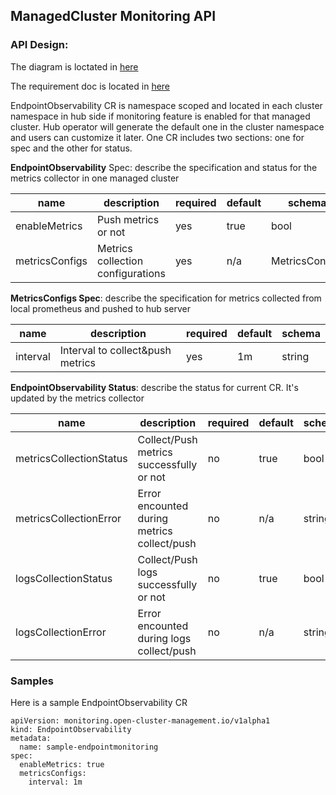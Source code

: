 ## ManagedCluster Monitoring API

### API Design:
The diagram is loctated in [here](https://swimlanes.io/u/sIBsY2gSF)

The requirement doc is located in [here](https://docs.google.com/document/d/1qawBUo8VcdBXuXzZl8sypIug1nLsUEm_5Yy0qENZ-aU)

EndpointObservability CR is namespace scoped and located in each cluster namespace in hub side if monitoring feature is enabled for that managed cluster. Hub operator will generate the default one in the cluster namespace and users can customize it later. One CR includes two sections: one for spec and the other for status.

**EndpointObservability** Spec: describe the specification and status for the metrics collector in one managed cluster

name | description | required | default | schema
---- | ----------- | -------- | ------- | ------
enableMetrics | Push metrics or not | yes | true | bool
metricsConfigs| Metrics collection configurations | yes | n/a | MetricsConfigs


**MetricsConfigs Spec**: describe the specification for metrics collected  from local prometheus and pushed to hub server

name | description | required | default | schema
---- | ----------- | -------- | ------- | ------
interval | Interval to collect&push metrics | yes | 1m | string


**EndpointObservability Status**: describe the status for current CR. It's updated by the metrics collector

name | description | required | default | schema
---- | ----------- | -------- | ------- | ------
metricsCollectionStatus | Collect/Push metrics successfully or not | no | true | bool
metricsCollectionError | Error encounted during metrics collect/push | no | n/a | string
logsCollectionStatus | Collect/Push logs successfully or not | no | true | bool
logsCollectionError | Error encounted during logs collect/push | no | n/a | string

### Samples

Here is a sample EndpointObservability CR

```
apiVersion: monitoring.open-cluster-management.io/v1alpha1
kind: EndpointObservability
metadata:
  name: sample-endpointmonitoring
spec:
  enableMetrics: true
  metricsConfigs:
    interval: 1m
```
